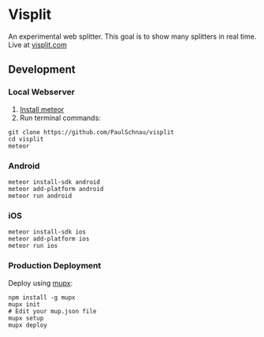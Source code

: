 # Visplit
An experimental web splitter. This goal is to show many splitters in real time. 
Live at [visplit.com](http://visplit.com)

## Development
### Local Webserver

1. [Install meteor](https://www.meteor.com/install)
2. Run terminal commands:
```
git clone https://github.com/PaulSchnau/visplit
cd visplit
meteor
```


### Android
```
meteor install-sdk android
meteor add-platform android
meteor run android
```


### iOS
```
meteor install-sdk ios
meteor add-platform ios
meteor run ios
```


### Production Deployment
Deploy using [mupx](https://github.com/arunoda/meteor-up/tree/mupx):
```
npm install -g mupx
mupx init
# Edit your mup.json file
mupx setup
mupx deploy
```
